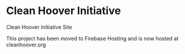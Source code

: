 # Clean Hoover Initiative
Clean Hoover Initiative Site

This project has been moved to Firebase Hosting and is now hosted at cleanhoover.org
